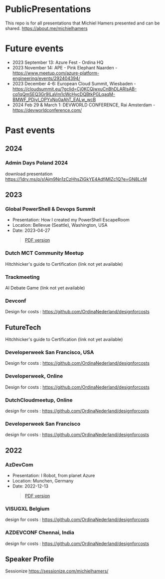 # PublicPresentations

This repo is for all presentations that Michiel Hamers presented and can be shared. <https://about.me/michielhamers>

# Future events
- 2023 September 13: Azure Fest - Ordina HQ
- 2023 November 14: APE - Pink Elephant Naarden - https://www.meetup.com/azure-platform-engineering/events/292404394/
- 2023 December 4-6: European Cloud Summit, Wiesbaden - https://cloudsummit.eu/?gclid=Cj0KCQjwxuCnBhDLARIsAB-cq1qQmSEQ3Gr9ILaVm1cWcHycDQBtkPGLqaqM-BMWF_PDiyI_OPYxNo0aAhT_EALw_wcB
- 2024 Feb 29 & March 1: DEVWORLD CONFERENCE, Rai Amsterdam - https://devworldconference.com/


# Past events
## 2024
### Admin Days Poland 2024
download presentation https://1drv.ms/p/s!Ajm9Nn1zCzHhsZIGkYE4AdfjMlZc1Q?e=GN8LcM


## 2023

### Global PowerShell & Devops Summit

- Presentation: How I created my PowerShell EscapeRoom
- Location: Bellevue (Seattle), Washington, USA
- Date: 2023-04-27
  > [PDF version](./2023/20230427%20How%20I%20created%20my%20PowerShell%20Escape%20Room.pdf)

### Dutch MCT Community Meetup

Hitchhicker's guide to Certification (link not yet available)

### Trackmeeting

AI Debate Game (link not yet available)

### Devconf

Design for costs : <https://github.com/OrdinaNederland/designforcosts>

## FutureTech

Hitchhicker's guide to Certification (link not yet available)

### Developerweek San Francisco, USA

Design for costs : <https://github.com/OrdinaNederland/designforcosts>

### Developerweek, Online

Design for costs : <https://github.com/OrdinaNederland/designforcosts>

### DutchCloudmeetup, Online

design for costs : <https://github.com/OrdinaNederland/designforcosts>

### Developerweek San Francisco

design for costs : <https://github.com/OrdinaNederland/designforcosts>

## 2022

### AzDevCom

- Presentation: I Robot, from planet Azure
- Location: Munchen, Germany
- Date: 2022-12-13
  > [PDF version](./2022/20221213_IrobotMunchen.pdf)

### VISUGXL Belgium

design for costs : <https://github.com/OrdinaNederland/designforcosts>

### AZDEVCONF Chennai, India

design for costs : <https://github.com/OrdinaNederland/designforcosts>

## Speaker Profile

Sessionize <https://sessionize.com/michielhamers/>
